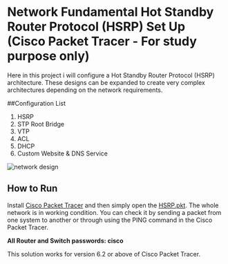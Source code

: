 # Network Fundamental Hot Standby Router Protocol (HSRP) Set Up (Cisco Packet Tracer - For study purpose only)
Here in this project i will configure a Hot Standby Router Protocol (HSRP) architecture. These designs can be expanded to create very complex architectures depending on the network requirements.

##Configuration List
1. HSRP
2. STP Root Bridge
3. VTP
4. ACL
5. DHCP
6. Custom Website & DNS Service

![network design](/hsrp.PNG)

## How to Run
Install [Cisco Packet Tracer](https://www.netacad.com/courses/packet-tracer) and then simply open the [HSRP.pkt](https://github.com/weixiong15/Network_Fundamental_HSRP/blob/master/HSRP.pkt). The whole network is in working condition. You can check it by sending a packet from one system to another or through using the PING command in the Cisco Packet Tracer.

**All Router and Switch passwords: cisco**

This solution works for version 6.2 or above of Cisco Packet Tracer.
